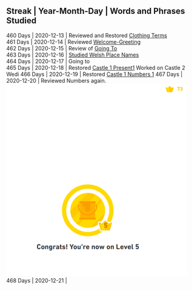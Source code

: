 ## Streak | Year-Month-Day | Words and Phrases Studied <br>
460 Days | 2020-12-13 | Reviewed and Restored [Clothing Terms](https://github.com/EO4wellness/T-I-L/blob/main/polyglot/gales/clothing.md)<br>
461 Days | 2020-12-14 | Reviewed [Welcome-Greeting](https://github.com/EO4wellness/T-I-L/blob/main/polyglot/gales/welcome.md) <br>
462 Days | 2020-12-15 | Review of [Going To](https://github.com/EO4wellness/T-I-L/blob/main/polyglot/gales/going-to.md) <br>
463 Days | 2020-12-16 | [Studied Welsh Place Names](https://github.com/EO4wellness/T-I-L/blob/main/polyglot/gales/Castle-2/Places.MD)<br>
464 Days | 2020-12-17 | Going to<br>
465 Days | 2020-12-18 | Restored [Castle 1 Present1](https://github.com/EO4wellness/T-I-L/blob/main/polyglot/gales/Castle-1/Present%201) Worked on Castle 2 Wedi
466 Days | 2020-12-19 | Restored [Castle 1 Numbers 1](https://github.com/EO4wellness/T-I-L/blob/main/polyglot/gales/Castle-1/Numbers-1.md)
467 Days | 2020-12-20 | Reviewed Numbers again. 
![Earned Castle 2 Wedi Crown](https://github.com/EO4wellness/T-I-L/blob/main/polyglot/gales/images/2020-12-20-earned-wedi-crown.png)<br>
468 Days | 2020-12-21 | <br>
